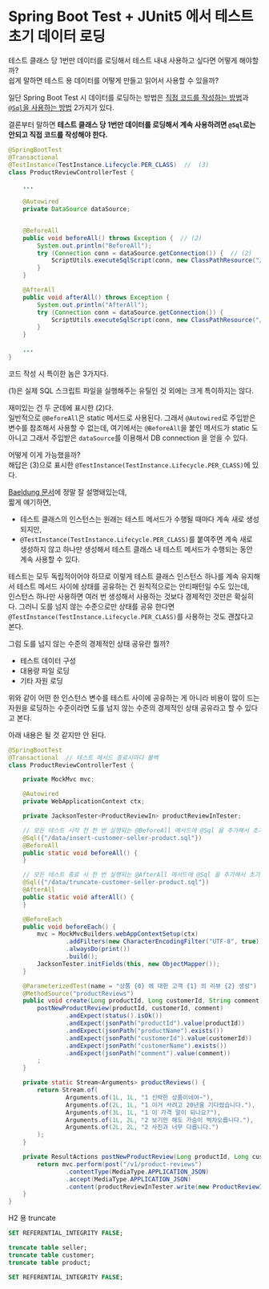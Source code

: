 # Spring Boot Test + JUnit5 에서 테스트 초기 데이터 로딩

테스트 클래스 당 1번만 데이터를 로딩해서 테스트 내내 사용하고 싶다면 어떻게 해야할까?  
쉽게 말하면 테스트 용 데이터를 어떻게 만들고 읽어서 사용할 수 있을까?

일단 Spring Boot Test 시 데이터를 로딩하는 방법은 [직접 코드를 작성하는 방법](https://docs.spring.io/spring-framework/docs/current/spring-framework-reference/testing.html#testcontext-executing-sql-programmatically)과 [`@Sql`을 사용하는 방법](https://docs.spring.io/spring-framework/docs/current/spring-framework-reference/testing.html#testcontext-executing-sql-declaratively) 2가지가 있다.

결론부터 말하면 **테스트 클래스 당 1번만 데이터를 로딩해서 계속 사용하려면 `@Sql`로는 안되고 직접 코드를 작성해야 한다.**

```java
@SpringBootTest
@Transactional
@TestInstance(TestInstance.Lifecycle.PER_CLASS)  //  (3)
class ProductReviewControllerTest {

    ...
    
    @Autowired
    private DataSource dataSource;


    @BeforeAll
    public void beforeAll() throws Exception {  // (2)
        System.out.println("BeforeAll");
        try (Connection conn = dataSource.getConnection()) {  // (2)
            ScriptUtils.executeSqlScript(conn, new ClassPathResource("/data/insert-customer-seller-product.sql"));  // (1)
        }
    }

    @AfterAll
    public void afterAll() throws Exception {
        System.out.println("AfterAll");
        try (Connection conn = dataSource.getConnection()) {
            ScriptUtils.executeSqlScript(conn, new ClassPathResource("/data/truncate-customer-seller-product.sql"));
        }
    }
    
    ...
}
```

코드 작성 시 특이한 놈은 3가지다.

(1)은 실제 SQL 스크립트 파일을 실행해주는 유틸인 것 외에는 크게 특이하지는 않다.  

재미있는 건 두 군데에 표시한 (2)다.  
일반적으로 `@BeforeAll`은 static 메서드로 사용된다. 그래서 `@Autowired`로 주입받은 변수를 참조해서 사용할 수 없는데, 여기에서는 `@BeforeAll`을 붙인 메서드가 static 도 아니고 그래서 주입받은 `dataSource`를 이용해서 DB connection 을 얻을 수 있다.  

어떻게 이게 가능했을까?  
해답은 (3)으로 표시한 `@TestInstance(TestInstance.Lifecycle.PER_CLASS)`에 있다.

[Baeldung 문서](https://www.baeldung.com/junit-testinstance-annotation)에 정말 잘 설명돼있는데,  
짧게 얘기하면,
- 테스트 클래스의 인스턴스는 원래는 테스트 메서드가 수행될 때마다 계속 새로 생성되지만,
- `@TestInstance(TestInstance.Lifecycle.PER_CLASS)`를 붙여주면 계속 새로 생성하지 않고 하나만 생성해서 테스트 클래스 내 테스트 메서드가 수행되는 동안 계속 사용할 수 있다.

테스트는 모두 독립적이어야 하므로 이렇게 테스트 클래스 인스턴스 하나를 계속 유지해서 테스트 메서드 사이에 상태를 공유하는 건 원칙적으로는 안티패턴일 수도 있는데,  
인스턴스 하나만 사용하면 여러 번 생성해서 사용하는 것보다 경제적인 것만은 확실히다. 그러니 도를 넘지 않는 수준으로만 상태를 공유 한다면 `@TestInstance(TestInstance.Lifecycle.PER_CLASS)`를 사용하는 것도 괜찮다고 본다.

그럼 도를 넘지 않는 수준의 경제적인 상태 공유란 뭘까?

- 테스트 데이터 구성
- 대용량 파일 로딩
- 기타 자원 로딩

위와 같이 어떤 한 인스턴스 변수를 테스트 사이에 공유하는 게 아니라 비용이 많이 드는 자원을 로딩하는 수준이라면 도를 넘지 않는 수준의 경제적인 상태 공유라고 할 수 있다고 본다.


아래 내용은 될 것 같지만 안 된다.

```java
@SpringBootTest
@Transactional  // 테스트 메서드 종료시마다 롤백
class ProductReviewControllerTest {

    private MockMvc mvc;

    @Autowired
    private WebApplicationContext ctx;

    private JacksonTester<ProductReviewIn> productReviewInTester;

    // 모든 테스트 시작 전 한 번 실행되는 @BeforeAll 메서드에 @Sql 을 추가해서 초기 데이터 로딩
    @Sql({"/data/insert-customer-seller-product.sql"})
    @BeforeAll
    public static void beforeAll() {
    }

    // 모든 테스트 종료 시 한 번 실행되는 @AfterAll 메서드에 @Sql 을 추가해서 초기 데이터 제거
    @Sql({"/data/truncate-customer-seller-product.sql"})
    @AfterAll
    public static void afterAll() {
    }

    @BeforeEach
    public void beforeEach() {
        mvc = MockMvcBuilders.webAppContextSetup(ctx)
                .addFilters(new CharacterEncodingFilter("UTF-8", true))
                .alwaysDo(print())
                .build();
        JacksonTester.initFields(this, new ObjectMapper());
    }

    @ParameterizedTest(name = "상품 {0} 에 대한 고객 {1} 의 리뷰 {2} 생성")
    @MethodSource("productReviews")
    public void create(Long productId, Long customerId, String comment) throws Exception {
        postNewProductReview(productId, customerId, comment)
                .andExpect(status().isOk())
                .andExpect(jsonPath("productId").value(productId))
                .andExpect(jsonPath("productName").exists())
                .andExpect(jsonPath("customerId").value(customerId))
                .andExpect(jsonPath("customerName").exists())
                .andExpect(jsonPath("comment").value(comment))
        ;
    }

    private static Stream<Arguments> productReviews() {
        return Stream.of(
                Arguments.of(1L, 1L, "1 신박한 상품이네여~"),
                Arguments.of(2L, 1L, "1 이거 사려고 20년을 기다렸습니다."),
                Arguments.of(3L, 1L, "1 이 가격 말이 되나요?"),
                Arguments.of(1L, 2L, "2 보기만 해도 가슴이 벅차오릅니다."),
                Arguments.of(2L, 2L, "2 사진과 너무 다릅니다.")
        );
    }

    private ResultActions postNewProductReview(Long productId, Long customerId, String comment) throws Exception {
        return mvc.perform(post("/v1/product-reviews")
                .contentType(MediaType.APPLICATION_JSON)
                .accept(MediaType.APPLICATION_JSON)
                .content(productReviewInTester.write(new ProductReviewIn(productId, customerId, comment)).getJson()));
    }
}

```

H2 용 truncate

```sql
SET REFERENTIAL_INTEGRITY FALSE;

truncate table seller;
truncate table customer;
truncate table product;

SET REFERENTIAL_INTEGRITY FALSE;

```
